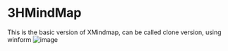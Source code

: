 # 3HMindMap
 
This is the basic version of XMindmap, can be called clone version, using winform
![image](https://github.com/drawtsae/3HMindMap/assets/48081470/b61f7be7-9ff0-4bd5-b90e-1a26f1b5124b)
